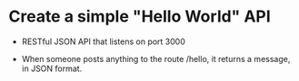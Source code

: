 # Create a simple "Hello World" API

- RESTful JSON API that listens on port 3000

- When someone posts anything to the route /hello, it returns a message, in JSON format.



